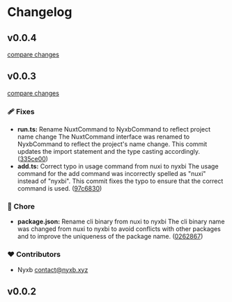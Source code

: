 # Changelog


## v0.0.4

[compare changes](https://github.com/nyxblabs/nyxbi/compare/v0.0.3...v0.0.4)

## v0.0.3

[compare changes](https://github.com/nyxblabs/nyxbi/compare/v0.0.2...v0.0.3)


### 🩹 Fixes

  - **run.ts:** Rename NuxtCommand to NyxbCommand to reflect project name change The NuxtCommand interface was renamed to NyxbCommand to reflect the project's name change. This commit updates the import statement and the type casting accordingly. ([335ce00](https://github.com/nyxblabs/nyxbi/commit/335ce00))
  - **add.ts:** Correct typo in usage command from nuxi to nyxbi The usage command for the add command was incorrectly spelled as "nuxi" instead of "nyxbi". This commit fixes the typo to ensure that the correct command is used. ([97c6830](https://github.com/nyxblabs/nyxbi/commit/97c6830))

### 🏡 Chore

  - **package.json:** Rename cli binary from nuxi to nyxbi The cli binary name was changed from nuxi to nyxbi to avoid conflicts with other packages and to improve the uniqueness of the package name. ([0262867](https://github.com/nyxblabs/nyxbi/commit/0262867))

### ❤️  Contributors

- Nyxb <contact@nyxb.xyz>

## v0.0.2

